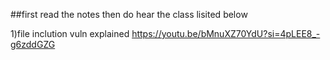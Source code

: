 ##first read the notes then do hear the class lisited below 

1)file inclution vuln explained
https://youtu.be/bMnuXZ70YdU?si=4pLEE8_-g6zddGZG
